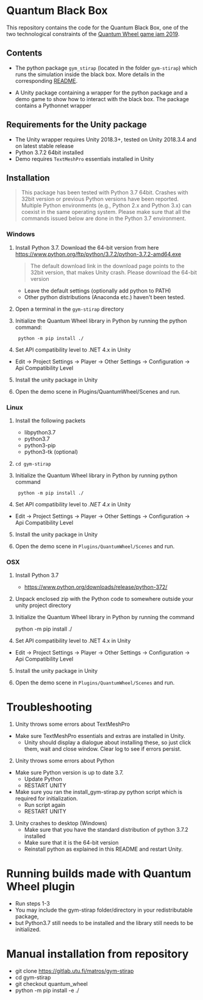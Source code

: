 # Quantum Black Box

This repository contains the code for the Quantum Black Box, one of the two 
technological constraints of the [Quantum Wheel game jam 2019](http://www.finnishgamejam.com/quantumwheel/).

## Contents
- The python package `gym_stirap` (located in the folder `gym-stirap`) which 
  runs the simulation inside the black box. More details in the corresponding [README](gym-stirap/README.md).

- A Unity package containing a wrapper for the python package and a demo game to
show how to interact with the black box. The package contains a Pythonnet wrapper



## Requirements for the Unity package

- The Unity wrapper requires Unity 2018.3+, tested on Unity 2018.3.4 and on 
latest stable release
- Python 3.7.2 64bit installed
- Demo requires `TextMeshPro` essentials installed in Unity

## Installation

> This package has been tested with Python 3.7 64bit. Crashes with 32bit version
or previous Python versions have been reported.
> Multiple Python environments (e.g., Python 2.x and Python 3.x) can coexist in the same operating system. Please 
make sure that all the commands issued below are done in the Python 3.7 environment.

### Windows
1. Install Python 3.7. Download the 64-bit version from here https://www.python.org/ftp/python/3.7.2/python-3.7.2-amd64.exe 
    > The default download link in the download page points to the 32bit version, 
     that makes Unity crash. Please download the 64-bit version

    - Leave the default settings (optionally add python to PATH)
    - Other python distributions (Anaconda etc.) haven't been tested. 
    
2. Open a terminal in the `gym-stirap` directory

3. Initialize the Quantum Wheel library in Python by running the python command:
	
		python -m pip install ./
	
4. Set API compatibility level to .NET 4.x in Unity
- Edit → Project Settings → Player → Other Settings → Configuration → Api Compatibility Level

5. Install the unity package in Unity

6. Open the demo scene in Plugins/QuantumWheel/Scenes and run.

### Linux

1. Install the following packets
	- libpython3.7
	- python3.7
	- python3-pip
	- python3-tk (optional)

2. `cd gym-stirap`

3. Initialize the Quantum Wheel library in Python by running python command
	
        python -m pip install ./

4. Set API compatibility level to *.NET 4.x* in Unity
- Edit → Project Settings → Player → Other Settings → Configuration → Api Compatibility Level

5. Install the unity package in Unity

6. Open the demo scene in `Plugins/QuantumWheel/Scenes` and run.

### OSX

1. Install Python 3.7
	- https://www.python.org/downloads/release/python-372/

2. Unpack enclosed zip with the Python code to somewhere outside your unity project directory

3. Initialize the Quantum Wheel library in Python by running the command
	
    python -m pip install ./

4. Set API compatibility level to .NET 4.x in Unity
- Edit → Project Settings → Player → Other Settings → Configuration → Api Compatibility Level

5. Install the unity package in Unity

6. Open the demo scene in `Plugins/QuantumWheel/Scenes` and run.



Troubleshooting
===============

1. Unity throws some errors about TextMeshPro
- Make sure TextMeshPro essentials and extras are installed in Unity.
	- Unity should display a dialogue about installing these, so just click them, wait and close window. Clear log to see if errors persist.
	
2. Unity throws some errors about Python
- Make sure Python version is up to date 3.7.
	- Update Python
	- RESTART UNITY
- Make sure you ran the install_gym-stirap.py python script which is required for initialization.
	- Run script again
	- RESTART UNITY

3. Unity crashes to desktop (Windows)
    - Make sure that you have the standard distribution of python 3.7.2 installed
    - Make sure that it is the 64-bit version
    - Reinstall python as explained in this README and restart Unity.

Running builds made with Quantum Wheel plugin
=============================================
- Run steps 1-3
- You may include the gym-stirap folder/directory in your redistributable package, 
- but Python3.7 still needs to be installed and the library still needs to be initialized.


Manual installation from repository
===================================
- git clone https://gitlab.utu.fi/matros/gym-stirap
- cd gym-stirap
- git checkout quantum_wheel
- python -m pip install -e ./
